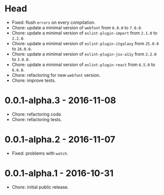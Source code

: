 # Head

- Fixed: flush `errors` on every compilation.
- Chore: update a minimal version of `webfont` from `6.0.0` to `7.0.0`.
- Chore: update a minimal version of `eslint-plugin-import` from `2.1.0` to `2.2.0`.
- Chore: update a minimal version of `eslint-plugin-itgalaxy` from `25.0.0` to `26.0.0`.
- Chore: update a minimal version of `eslint-plugin-jsx-a11y` from `2.2.0` to `3.0.0`.
- Chore: update a minimal version of `eslint-plugin-react` from `6.5.0` to `6.6.0`.
- Chore: refactoring for new `webfont` version.
- Chore: improve tests.

# 0.0.1-alpha.3 - 2016-11-08

- Chore: refactoring code.
- Chore: refactoring tests.

# 0.0.1-alpha.2 - 2016-11-07

- Fixed: problems with `watch`.

# 0.0.1-alpha.1 - 2016-10-31

- Chore: initial public release.
